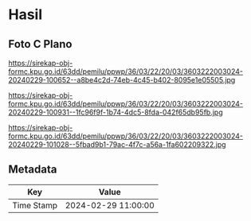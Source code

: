 # Hasil

## Foto C Plano

https://sirekap-obj-formc.kpu.go.id/63dd/pemilu/ppwp/36/03/22/20/03/3603222003024-20240229-100652--a8be4c2d-74eb-4c45-b402-8095e1e05505.jpg

https://sirekap-obj-formc.kpu.go.id/63dd/pemilu/ppwp/36/03/22/20/03/3603222003024-20240229-100931--1fc96f9f-1b74-4dc5-8fda-042f65db95fb.jpg

https://sirekap-obj-formc.kpu.go.id/63dd/pemilu/ppwp/36/03/22/20/03/3603222003024-20240229-101028--5fbad9b1-79ac-4f7c-a56a-1fa602209322.jpg


## Metadata

| Key        | Value               |
| ---------- | ------------------- |
| Time Stamp | 2024-02-29 11:00:00 |



